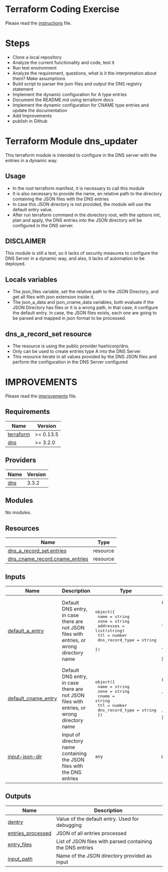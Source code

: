 
# Terraform Coding Exercise

Please read the [instructions](./INSTRUCTIONS.md) file.

# Steps

- Clone a local repository
- Analyze the current functionality and code, test it
- Run test environment
- Analyze the requirement, questions, what is it the interpretation about them? Make assumptions
- Build script to parser the json files and output the DNS registry statement
- Implement the dynamic configuration for A type entries
- Document the README.md using terraform docs
- Implement the dynamic configuration for CNAME type entries and update the documentation
- Add Improvements
- publish in Github

# Terraform Module dns\_updater

This terraform module is intended to configure in the DNS server with the entries in a dynamic way.

 ## Usage

 - In the root terraform manifest, it is necessary to call this module
 - It is also necessary to provide the name, en relative path to the directory containing the JSON files with the DNS entries
 - In case this JSON directory is not provided, the module will use the default entry value.
 - After run terraform command in the dorectory root, with the options init, plan and apply, the DNS entries into the JSON directory will be configured in the DNS server.

 ## DISCLAIMER

 This module is still a test, so it lacks of security measures to configure the DNS Server in a dynamic way, and also, it lacks of automation to be deployed.

 ## Locals variables

- The json\_files variable, set the relative path to the JSON Directory, and get all files with json extension inside it.
- The json\_a\_data and json\_cname\_data variables, both evaluate if the JSON Directory has files or it is a wrong path, in that case, it configure the default entry. In case, the JSON files exists, each one are going to be parsed and mapped in json format to be processed.

## dns\_a\_record\_set resource

- The resource is using the public provider hashicorp/dns.
- Only can be used to create entries type A into the DNS Server
- This resource iterate in all values provided by the DNS JSON files and perform the configuration in the DNS Server configured

# IMPROVEMENTS

Please read the [improvements](./IMPROVEMENTS.md) file.

## Requirements

| Name | Version |
|------|---------|
| <a name="requirement_terraform"></a> [terraform](#requirement\_terraform) | >= 0.13.5 |
| <a name="requirement_dns"></a> [dns](#requirement\_dns) | >= 3.2.0 |

## Providers

| Name | Version |
|------|---------|
| <a name="provider_dns"></a> [dns](#provider\_dns) | 3.3.2 |

## Modules

No modules.

## Resources

| Name | Type |
|------|------|
| [dns_a_record_set.entries](https://registry.terraform.io/providers/hashicorp/dns/latest/docs/resources/a_record_set) | resource |
| [dns_cname_record.cname_entries](https://registry.terraform.io/providers/hashicorp/dns/latest/docs/resources/cname_record) | resource |

## Inputs

| Name | Description | Type | Default | Required |
|------|-------------|------|---------|:--------:|
| <a name="input_default_a_entry"></a> [default\_a\_entry](#input\_default\_a\_entry) | Default DNS entry, in case there are not JSON files with entries, or wrong directory name | <pre>object({<br>    name       = string<br>    zone       = string<br>    addresses  = list(string)<br>    ttl        = number<br>    dns_record_type = string<br>  })</pre> | <pre>{<br>  "addresses": [<br>    "192.168.0.1",<br>    "192.168.0.2",<br>    "192.168.0.3"<br>  ],<br>  "dns_record_type": "a",<br>  "name": "www",<br>  "ttl": 300,<br>  "zone": "example.com."<br>}</pre> | no |
| <a name="input_default_cname_entry"></a> [default\_cname\_entry](#input\_default\_cname\_entry) | Default DNS entry, in case there are not JSON files with entries, or wrong directory name | <pre>object({<br>    name       = string<br>    zone       = string<br>    cname      = string<br>    ttl        = number<br>    dns_record_type = string<br>  })</pre> | <pre>{<br>  "cname": "xxx.example.com.",<br>  "dns_record_type": "cname",<br>  "name": "cname",<br>  "ttl": 300,<br>  "zone": "example.com."<br>}</pre> | no |
| <a name="input_input-json-dir"></a> [input-json-dir](#input\_input-json-dir) | Input of directory name containing the JSON files with the DNS entries | `any` | n/a | yes |

## Outputs

| Name | Description |
|------|-------------|
| <a name="output_dentry"></a> [dentry](#output\_dentry) | Value of the default entry. Used for debugging |
| <a name="output_entries_processed"></a> [entries\_processed](#output\_entries\_processed) | JSON of all entries processed |
| <a name="output_entry_files"></a> [entry\_files](#output\_entry\_files) | List of JSON files with parsed containing the DNS entries |
| <a name="output_input_path"></a> [input\_path](#output\_input\_path) | Name of the JSON directory provided as input |
